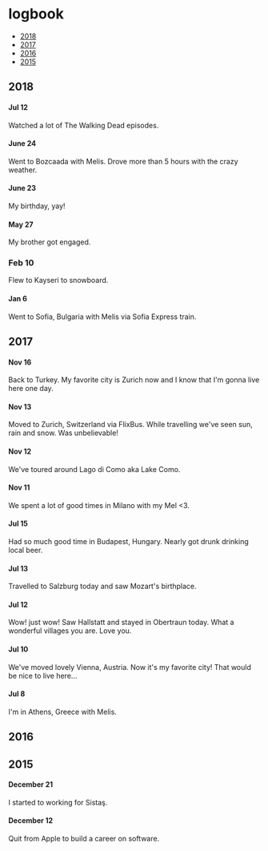 # logbook

- [2018](#2018)
- [2017](#2017)
- [2016](#2016)
- [2015](#2015)

## 2018

#### Jul 12
Watched a lot of The Walking Dead episodes.

#### June 24
Went to Bozcaada with Melis. Drove more than 5 hours with the crazy weather.

#### June 23
My birthday, yay!

#### May 27
My brother got engaged.

### Feb 10
Flew to Kayseri to snowboard.

#### Jan 6
Went to Sofia, Bulgaria with Melis via Sofia Express train.

## 2017

#### Nov 16
Back to Turkey. My favorite city is Zurich now and I know that I'm gonna live here one day.

#### Nov 13
Moved to Zurich, Switzerland via FlixBus. While travelling we've seen sun, rain and snow. Was unbelievable!

#### Nov 12
We've toured around Lago di Como aka Lake Como.

#### Nov 11
We spent a lot of good times in Milano with my Mel <3.

#### Jul 15
Had so much good time in Budapest, Hungary. Nearly got drunk drinking local beer.

#### Jul 13
Travelled to Salzburg today and saw Mozart's birthplace.

#### Jul 12
Wow! just wow! Saw Hallstatt and stayed in Obertraun today. What a wonderful villages you are. Love you.

#### Jul 10
We've moved lovely Vienna, Austria. Now it's my favorite city! That would be nice to live here...

#### Jul 8
I'm in Athens, Greece with Melis.

## 2016

## 2015

#### December 21
I started to working for Sistaş.

#### December 12
Quit from Apple to build a career on software.
